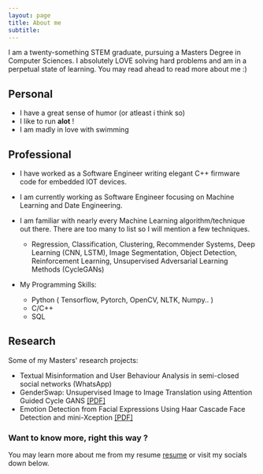 ```yaml
---
layout: page
title: About me
subtitle:
---
```


I am a twenty-something STEM graduate, pursuing a Masters Degree in Computer Sciences. I absolutely LOVE solving hard problems and am in a perpetual state of learning. You may read ahead to read more about me :)


## Personal

- I have a great sense of humor (or atleast i think so)
- I like to run **alot** !
- I am madly in love with swimming

## Professional


- I have worked as a Software Engineer writing elegant C++ firmware code for embedded IOT devices.


- I am currently working as Software Engineer focusing on Machine Learning and Date Engineering.


- I am familiar with nearly every Machine Learning algorithm/technique out there. There are too many to list so I will mention a few techniques.
    - Regression, Classification, Clustering, Recommender Systems, Deep Learning (CNN, LSTM), Image Segmentation, Object Detection, Reinforcement Learning, Unsupervised Adversarial Learning Methods (CycleGANs)


- My Programming Skills:
    - Python ( Tensorflow, Pytorch, OpenCV, NLTK, Numpy.. )
    - C/C++
    - SQL


## Research
Some of my Masters' research projects:
- Textual Misinformation and User Behaviour Analysis in semi-closed social networks (WhatsApp)
- GenderSwap: Unsupervised Image to Image Translation using Attention Guided Cycle GANS
[[PDF]](https://elaaf.github.io/archives/GenderSwap_CycleGANs.pdf)
- Emotion Detection from Facial Expressions Using Haar Cascade Face Detection and mini-Xception
[[PDF]](https://elaaf.github.io/archives/FaceEmotion_mini-Xception.pdf)


### Want to know more, right this way ?
You may learn more about me from my resume [resume](./archives/elaaf_shuja_resume.pdf) or visit my socials down below.
